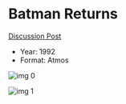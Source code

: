 # Batman Returns

[Discussion Post](https://www.avsforum.com/threads/bass-eq-for-filtered-movies.2995212/post-58150282)

* Year: 1992
* Format: Atmos

![img 0](https://i.imgur.com/6ydBrx8.jpg)

![img 1](https://i.imgur.com/RTVZq4V.jpg)

